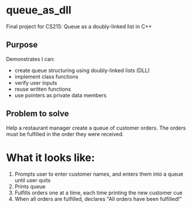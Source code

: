 # queue_as_dll
Final project for CS215: Queue as a doubly-linked list in C++

## Purpose
Demonstrates I can:
* create queue structuring using doubly-linked lists (DLL)
* implement class functions
* verify user inputs
* reuse written functions
* use pointers as private data members

## Problem to solve
Help a restaurant manager create a queue of customer orders. The orders must be fulfilled in the order they were received.

# What it looks like:
1. Prompts user to enter customer names, and enters them into a queue until user quits
2. Prints queue
3. Fulfills orders one at a time, each time printing the new customer cue
4. When all orders are fulfilled, declares "All orders have been fulfilled!"
